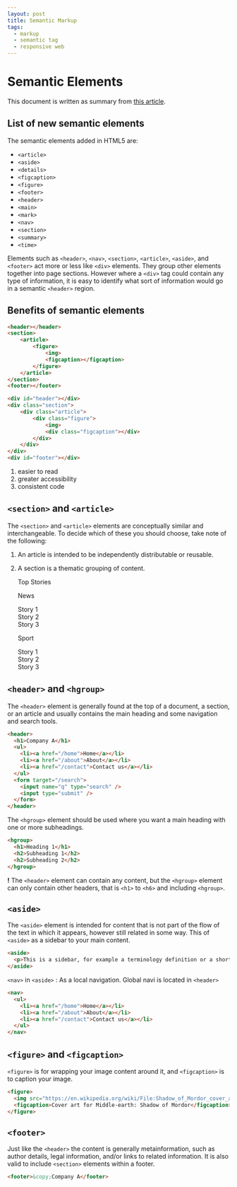 ```yaml
---
layout: post
title: Semantic Markup
tags:
  - markup
  - semantic tag	
  - responsive web
---
```


# Semantic Elements

This document is written as summary from [this article](https://guide.freecodecamp.org/html/html5-semantic-elements/).

## **List of new semantic elements**

The semantic elements added in HTML5 are:

- `<article>`
- `<aside>`
- `<details>`
- `<figcaption>`
- `<figure>`
- `<footer>`
- `<header>`
- `<main>`
- `<mark>`
- `<nav>`
- `<section>`
- `<summary>`
- `<time>`

Elements such as `<header>`, `<nav>`, `<section>`, `<article>`, `<aside>`, and `<footer>` act more or less like `<div>` elements. They group other elements together into page sections. However where a `<div>` tag could contain any type of information, it is easy to identify what sort of information would go in a semantic `<header>` region.

## Benefits of semantic elements

```html
<header></header>
<section>
	<article>
		<figure>
			<img>
			<figcaption></figcaption>
		</figure>
	</article>
</section>
<footer></footer>

<div id="header"></div>
<div class="section">
	<div class="article">
		<div class="figure">
			<img>
			<div class="figcaption"></div>
		</div>
	</div>
</div>
<div id="footer"></div>
```

1. easier to read
2. greater accessibility
3. consistent code

## `<section>` and `<article>`

The `<section>` and `<article>` elements are conceptually similar and interchangeable. To decide which of these you should choose, take note of the following:

1. An article is intended to be independently distributable or reusable.
2. A section is a thematic grouping of content.

    <section>
      <p>Top Stories</p>
      <section>
        <p>News</p>
        <article>Story 1</article>
        <article>Story 2</article>
        <article>Story 3</article>
      </section>
      <section>
        <p>Sport</p>
        <article>Story 1</article>
        <article>Story 2</article>
        <article>Story 3</article>
      </section>
    </section>

## `<header>` and `<hgroup>`

The `<header>` element is generally found at the top of a document, a section, or an article and usually contains the main heading and some navigation and search tools.

```html
<header>
  <h1>Company A</h1>
  <ul>
    <li><a href="/home">Home</a></li>
    <li><a href="/about">About</a></li>
    <li><a href="/contact">Contact us</a></li>
  </ul>
  <form target="/search">
    <input name="q" type="search" />
    <input type="submit" />
  </form>
</header>
```

The `<hgroup>` element should be used where you want a main heading with one or more subheadings.

```html
<hgroup>
  <h1>Heading 1</h1>
  <h2>Subheading 1</h2>
  <h2>Subheading 2</h2>
</hgroup>
```

**!** The `<header>` element can contain any content, but the `<hgroup>` element can only contain other headers, that is `<h1>` to `<h6>` and including `<hgroup>`.

## `<aside>`

The `<aside>` element is intended for content that is not part of the flow of the text in which it appears, however still related in some way. This of `<aside>` as a sidebar to your main content.

```html
<aside>
  <p>This is a sidebar, for example a terminology definition or a short background to a historical figure.</p>
</aside>
```

`<nav>` in `<aside>` : As a local navigation. Global navi is located in `<header>`

```html
<nav>
  <ul>
    <li><a href="/home">Home</a></li>
    <li><a href="/about">About</a></li>
    <li><a href="/contact">Contact us</a></li>
  </ul>
</nav>
```

## `<figure>` and `<figcaption>`

`<figure>` is for wrapping your image content around it, and `<figcaption>` is to caption your image.

```html
<figure>
  <img src="https://en.wikipedia.org/wiki/File:Shadow_of_Mordor_cover_art.jpg" alt="Shadow of Mordor" />
  <figcaption>Cover art for Middle-earth: Shadow of Mordor</figcaption>
</figure>
```

## `<footer>`

Just like the `<header>` the content is generally metainformation, such as author details, legal information, and/or links to related information. It is also valid to include `<section>` elements within a footer.

```html
<footer>&copy;Company A</footer>
```